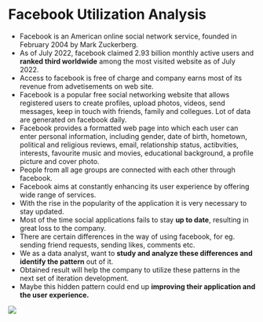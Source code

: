 # Facebook Utilization Analysis
- Facebook is an American online social network service, founded in February 2004 by Mark Zuckerberg.
- As of July 2022, facebook claimed 2.93 billion monthly active users and **ranked third worldwide** among the most visited website as of July 2022.
- Access to facebook is free of charge and company earns most of its revenue from advetisements on web site.
- Facebook is a popular free social networking website that allows registered users to create profiles, upload photos, videos, send messages, keep in touch with friends, family and collegues. Lot of data are generated on facebook daily.
- Facebook provides a formatted web page into which each user can enter personal information, including gender, date of birth, hometown, political and religious reviews, email, relationship status, actibvities, interests, favourite music and movies, educational background, a profile picture and cover photo.
- People from all age groups are connected with each other through facebook.
- Facebook aims at constantly enhancing its user experience by offering wide range of services.
- With the rise in the popularity of the application it is very necessary to stay updated.
- Most of the time social applications fails to stay **up to date**, resulting in great loss to the company.
- There are certain differences in the way of using facebook, for eg. sending friend requests, sending likes, comments etc.
- We as a data analyst,  want to **study and analyze these differences and identify the pattern** out of it.
- Obtained result will help the company to utilize these patterns in the next set of iteration development.
- Maybe this hidden pattern could end up **improving their application and the user experience.**

![](https://chi2016.acm.org/wp/wp-content/uploads/2016/02/Facebook-06-2015-Blue.png)
